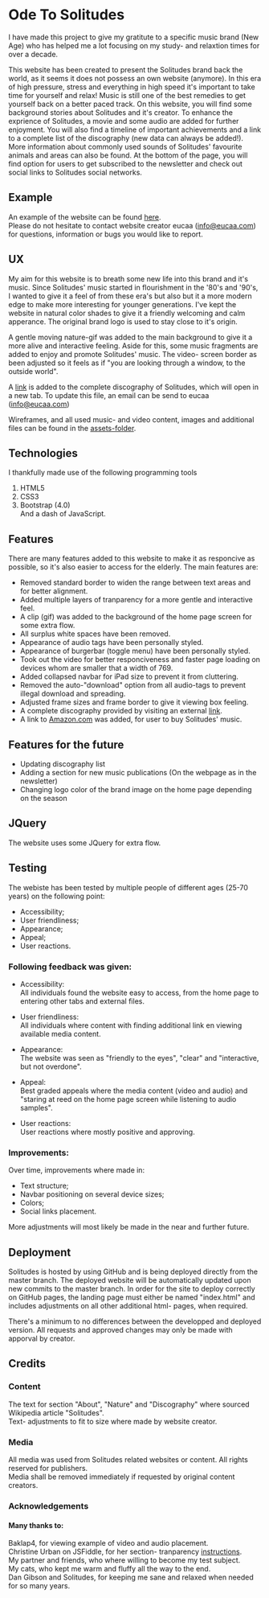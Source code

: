 # Ode To Solitudes 
I have made this project to give my gratitute to a specific music brand (New Age) who has helped me a lot focusing on my study- and relaxtion times for over a decade.

This website has been created to present the Solitudes brand back the world, as it seems it does not possess an own website (anymore). In this era of high pressure, stress and everything in high speed it's important to take time for yourself
and relax! Music is still one of the best remedies to get yourself back on a better paced track. On this website, you will find some background stories about Solitudes and it's creator. To enhance the exprience of Solitudes, a movie and some
audio are added for further enjoyment. You will also find a timeline of important achievements and a link to a complete list of the discography (new data can always be added!). More information about commonly used sounds of Solitudes' favourite 
animals and areas can also be found. At the bottom of the page, you will find option for users to get subscribed to the newsletter and check out social links to Solitudes social networks.

## Example
An example of the website can be found [here](https://eucaa.github.io/Solitudes/).<br/>
Please do not hesitate to contact website creator eucaa (info@eucaa.com) for questions, information or bugs you would like to report.

## UX
My aim for this website is to breath some new life into this brand and it's music. Since Solitudes' music started in flourishment in the '80's and '90's, I wanted to give it a feel of from these era's but also but it a more modern edge to
make more interesting for younger generations. I've kept the website in natural color shades to give it a friendly welcoming and calm apperance. The original brand logo is used to stay close to it's origin.

A gentle moving nature-gif was added to the main background to give it a more alive and interactive feeling. Aside for this, some music fragments are added to enjoy and promote Solitudes' music.
The video- screen border as been adjusted so it feels as if "you are looking through a window, to the outside world".

A [link](https://solitudes-eucaa.c9users.io/solitudes-disco-list.pdf) is added to the complete discography of Solitudes, which will open in a new tab. 
To update this file, an email can be send to eucaa (info@eucaa.com)

Wireframes, and all used music- and video content, images and additional files can be found in the [assets-folder](https://github.com/Eucaa/Solitudes/tree/master/assets).

## Technologies
I thankfully made use of the following programming tools
1. HTML5
2. CSS3
3. Bootstrap (4.0)<br/>
And a dash of JavaScript.

## Features
There are many features added to this website to make it as responcive as possible, so it's also easier to access for the elderly. The main features are:
- Removed standard border to widen the range between text areas and for better alignment.
- Added multiple layers of tranparency for a more gentle and interactive feel.
- A clip (gif) was added to the background of the home page screen for some extra flow.
- All surplus white spaces have been removed.
- Appearance of audio tags have been personally styled.
- Appearance of burgerbar (toggle menu) have been personally styled.
- Took out the video for better responciveness and faster page loading on devices whom are smaller that a width of 769.
- Added collapsed navbar for iPad size to prevent it from cluttering.
- Removed the auto-"download" option from all audio-tags to prevent illegal download and spreading.
- Adjusted frame sizes and frame border to give it viewing box feeling.
- A complete discography provided by visiting an external [link](https://solitudes-eucaa.c9users.io/solitudes-disco-list.pdf).
- A link to [Amazon.com](https://www.amazon.com/s?k=Dan+Gibson%27s+Solitudes&i=music-intl-ship&ref=nb_sb_noss) was added, for user to buy Solitudes' music. 

## Features for the future
- Updating discography list
- Adding a section for new music publications (On the webpage as in the newsletter)
- Changing logo color of the brand image on the home page depending on the season 

## JQuery
The website uses some JQuery for extra flow.

## Testing
The webiste has been tested by multiple people of different ages (25-70 years) on the following point:
- Accessibility;
- User friendliness;
- Appearance;
- Appeal;
- User reactions.

### Following feedback was given:
- Accessibility:<br/>
All individuals found the website easy to access, from the home page to entering other tabs and external files.

- User friendliness:<br/>
All individuals where content with finding additional link en viewing available media content.

- Appearance:<br/>
The website was seen as "friendly to the eyes", "clear" and "interactive, but not overdone".

- Appeal:<br/>
Best graded appeals where the media content (video and audio) and "staring at reed on the home page screen while listening to audio samples".

- User reactions:<br/>
User reactions where mostly positive and approving.

### Improvements:
Over time, improvements where made in: 
- Text structure;
- Navbar positioning on several device sizes;
- Colors;
- Social links placement.

More adjustments will most likely be made in the near and further future.

## Deployment
Solitudes is hosted by using GitHub and is being deployed directly from the master branch. 
The deployed website will be automatically updated upon new commits to the master branch. In order for the site to deploy correctly on GitHub pages, the landing page must either be named "index.html"
and includes adjustments on all other additional html- pages, when required. 

There's a minimum to no differences between the developped and deployed version. All requests and approved changes may only be made with apporval by creator.

## Credits

### Content
The text for section "About", "Nature" and "Discography" where sourced Wikipedia article "Solitudes".<br/> 
Text- adjustments to fit to size where made by website creator.
### Media
All media was used from Solitudes related websites or content. All rights reserved for publishers.<br/> 
Media shall be removed immediately if requested by original content creators.
### Acknowledgements
#### Many thanks to:
Baklap4, for viewing example of video and audio placement.<br/>
Christine Urban on JSFiddle, for her section- tranparency [instructions](https://jsfiddle.net/christineurban/svgbb7u5/).<br/>
My partner and friends, who where willing to become my test subject.<br/>
My cats, who kept me warm and fluffy all the way to the end.<br/>
Dan Gibson and Solitudes, for keeping me sane and relaxed when needed for so many years.